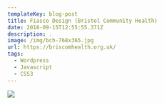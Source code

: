 ```yaml
---
templateKey: blog-post
title: Fiasco Design (Bristol Community Health)
date: 2018-09-15T12:55:55.371Z
description: .
image: /img/bch-768x365.jpg
url: https://briscomhealth.org.uk/
tags:
  - Wordpress
  - Javascript
  - CSS3
---
```


![](/img/bch-768x365.jpg)
